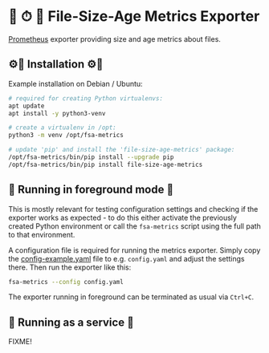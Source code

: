 # 📐 ⏱ 🧮 File-Size-Age Metrics Exporter

[Prometheus][1] exporter providing size and age metrics about files.

## ⚙🔧 Installation ⚙🔧

Example installation on Debian / Ubuntu:

```bash
# required for creating Python virtualenvs:
apt update
apt install -y python3-venv

# create a virtualenv in /opt:
python3 -m venv /opt/fsa-metrics

# update 'pip' and install the 'file-size-age-metrics' package:
/opt/fsa-metrics/bin/pip install --upgrade pip
/opt/fsa-metrics/bin/pip install file-size-age-metrics
```

## 🏃 Running in foreground mode 🏃

This is mostly relevant for testing configuration settings and checking if the
exporter works as expected - to do this either activate the previously created
Python environment or call the `fsa-metrics` script using the full path to that
environment.

A configuration file is required for running the metrics exporter. Simply copy
the [config-example.yaml][3] file to e.g. `config.yaml` and adjust the settings
there. Then run the exporter like this:

```bash
fsa-metrics --config config.yaml
```

The exporter running in foreground can be terminated as usual via `Ctrl+C`.

## 👟 Running as a service 👟

FIXME!

[1]: https://prometheus.io/
[3]: resources/config-example.yaml
